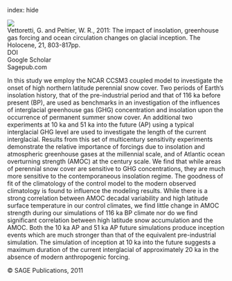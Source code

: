 index: hide

<div class="Citation">
    <div class="Citation-thumb CitationThumb-linked"  data-href="https://doi.org/10.1177/0959683610394885">
      <img src="https://static.claimspace.cloud/climate-study-static/refs/thumbs/5/Vettoretti_and_Peltier_2011-thumb.png" />
    </div>

  <div class="Citation-body">
    <div class="Citation-text">Vettoretti, G. and Peltier, W. R., 2011: The impact of insolation, greenhouse gas forcing and ocean circulation changes on glacial inception. <span class="Article-journal">The Holocene, </span><span class="Article-volume">21, </span>803-817pp.</div>
    <div class="Citation-links">
      <div class="CitationLink" data-href="https://doi.org/10.1177/0959683610394885">
        <div class="CitationLink-icon CitationLink-Doi"></div>
        <div class="CitationLink-text">DOI</div>
      </div>
      <div class="CitationLink" data-href="https://scholar.google.com/scholar?q=10.1177/0959683610394885">
        <div class="CitationLink-icon CitationLink-Scholar"></div>
        <div class="CitationLink-text">Google Scholar</div>
      </div>
      <div class="CitationLink" data-href="http://hol.sagepub.com/content/21/5/803.abstract">
        <div class="CitationLink-icon CitationLink-Publisher"></div>
        <div class="CitationLink-text">Sagepub.com</div>
      </div>
    </div>
  </div>
</div>

In this study we employ the NCAR CCSM3 coupled model to investigate the onset of high northern latitude perennial snow cover. Two periods of Earth’s insolation history, that of the pre-industrial period and that of 116 ka before present (BP), are used as benchmarks in an investigation of the influences of interglacial greenhouse gas (GHG) concentration and insolation upon the occurrence of permanent summer snow cover. An additional two experiments at 10 ka and 51 ka into the future (AP) using a typical interglacial GHG level are used to investigate the length of the current interglacial. Results from this set of multicentury sensitivity experiments demonstrate the relative importance of forcings due to insolation and atmospheric greenhouse gases at the millennial scale, and of Atlantic ocean overturning strength (AMOC) at the century scale. We find that while areas of perennial snow cover are sensitive to GHG concentrations, they are much more sensitive to the contemporaneous insolation regime. The goodness of fit of the climatology of the control model to the modern observed climatology is found to influence the modeling results. While there is a strong correlation between AMOC decadal variability and high latitude surface temperature in our control climates, we find little change in AMOC strength during our simulations of 116 ka BP climate nor do we find significant correlation between high latitude snow accumulation and the AMOC. Both the 10 ka AP and 51 ka AP future simulations produce inception events which are much stronger than that of the equivalent pre-industrial simulation. The simulation of inception at 10 ka into the future suggests a maximum duration of the current interglacial of approximately 20 ka in the absence of modern anthropogenic forcing.

<div class="Citation-copy">
&copy; SAGE Publications, 2011
</div>